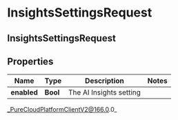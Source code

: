 # InsightsSettingsRequest

## InsightsSettingsRequest

## Properties

|Name | Type | Description | Notes|
|------------ | ------------- | ------------- | -------------|
| **enabled** | **Bool** | The AI Insights setting | |



_PureCloudPlatformClientV2@166.0.0_
